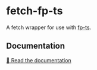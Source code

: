 # fetch-fp-ts

A fetch wrapper for use with [fp-ts].

## Documentation

[📘 Read the documentation][docs]

[docs]: https://thewilkybarkid.github.io/fetch-fp-ts/
[fp-ts]: https://gcanti.github.io/fp-ts/
